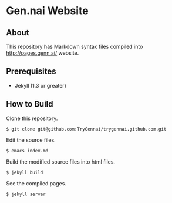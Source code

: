 Gen.nai Website
===============

About
------

This repository has Markdown syntax files compiled into http://pages.genn.ai/ website.

Prerequisites
--------------

* Jekyll (1.3 or greater)

How to Build
--------------

Clone this repository.

```
$ git clone git@github.com:TryGennai/trygennai.github.com.git
```

Edit the source files.

```
$ emacs index.md
```

Build the modified source files into html files.

```
$ jekyll build
```

See the compiled pages.

```
$ jekyll server
```
